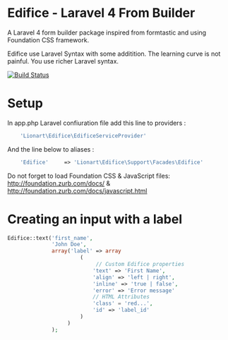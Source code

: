 Edifice - Laravel 4 From Builder
=======


A Laravel 4 form builder package inspired from formtastic and using Foundation CSS framework.

Edifice use Laravel Syntax with some additition. The learning curve is not painful. You use richer Laravel syntax.

[![Build Status](https://travis-ci.org/LionArt/edifice.png?branch=master)](https://travis-ci.org/LionArt/edifice)

Setup
=====

In app.php Laravel confiuration file add this line to providers :

```php
    'Lionart\Edifice\EdificeServiceProvider'
```

And the line below to aliases :

```php
    'Edifice'     => 'Lionart\Edifice\Support\Facades\Edifice'
```

Do not forget to load Foundation CSS & JavaScript files: http://foundation.zurb.com/docs/ & http://foundation.zurb.com/docs/javascript.html

Creating an input with a label
=====

```php
Edifice::text('first_name',
              'John Doe',
              array('label' => array
                       (
                            // Custom Edifice properties
                           'text' => 'First Name',
                           'align' => 'left | right',
                           'inline' => 'true | false',
                           'error' => 'Error message'
                           // HTML Attributes
                           'class' = 'red...',
                           'id' => 'label_id'
                       )
                   )
              );
```
